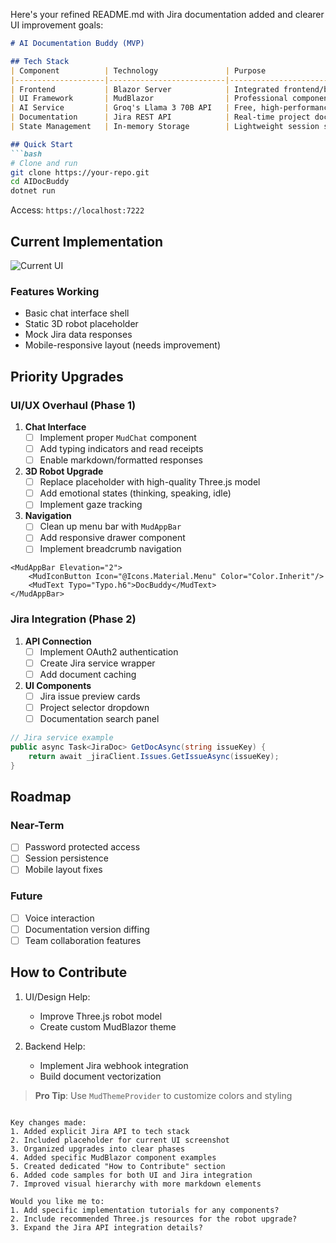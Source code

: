 Here's your refined README.md with Jira documentation added and clearer UI improvement goals:

```markdown
# AI Documentation Buddy (MVP)

## Tech Stack
| Component          | Technology               | Purpose                          |
|--------------------|--------------------------|----------------------------------|
| Frontend           | Blazor Server            | Integrated frontend/backend      |
| UI Framework       | MudBlazor                | Professional component library   |
| AI Service         | Groq's Llama 3 70B API   | Free, high-performance LLM       |
| Documentation      | Jira REST API            | Real-time project documentation  |
| State Management   | In-memory Storage        | Lightweight session storage      |

## Quick Start
```bash
# Clone and run
git clone https://your-repo.git
cd AIDocBuddy
dotnet run
```
Access: `https://localhost:7222`

## Current Implementation
![Current UI](https://via.placeholder.com/800x400?text=Current+UI+Screenshot)

### Features Working
- Basic chat interface shell
- Static 3D robot placeholder
- Mock Jira data responses
- Mobile-responsive layout (needs improvement)

## Priority Upgrades

### UI/UX Overhaul (Phase 1)
1. **Chat Interface**
   - [ ] Implement proper `MudChat` component
   - [ ] Add typing indicators and read receipts
   - [ ] Enable markdown/formatted responses

2. **3D Robot Upgrade**
   - [ ] Replace placeholder with high-quality Three.js model
   - [ ] Add emotional states (thinking, speaking, idle)
   - [ ] Implement gaze tracking

3. **Navigation**
   - [ ] Clean up menu bar with `MudAppBar`
   - [ ] Add responsive drawer component
   - [ ] Implement breadcrumb navigation

```razor
<MudAppBar Elevation="2">
    <MudIconButton Icon="@Icons.Material.Menu" Color="Color.Inherit"/>
    <MudText Typo="Typo.h6">DocBuddy</MudText>
</MudAppBar>
```

### Jira Integration (Phase 2)
1. **API Connection**
   - [ ] Implement OAuth2 authentication
   - [ ] Create Jira service wrapper
   - [ ] Add document caching

2. **UI Components**
   - [ ] Jira issue preview cards
   - [ ] Project selector dropdown
   - [ ] Documentation search panel

```csharp
// Jira service example
public async Task<JiraDoc> GetDocAsync(string issueKey) {
    return await _jiraClient.Issues.GetIssueAsync(issueKey);
}
```

## Roadmap

### Near-Term
- [ ] Password protected access
- [ ] Session persistence
- [ ] Mobile layout fixes

### Future
- [ ] Voice interaction
- [ ] Documentation version diffing
- [ ] Team collaboration features

## How to Contribute
1. UI/Design Help:
   - Improve Three.js robot model
   - Create custom MudBlazor theme

2. Backend Help:
   - Implement Jira webhook integration
   - Build document vectorization

> **Pro Tip**: Use `MudThemeProvider` to customize colors and styling
```

Key changes made:
1. Added explicit Jira API to tech stack
2. Included placeholder for current UI screenshot
3. Organized upgrades into clear phases
4. Added specific MudBlazor component examples
5. Created dedicated "How to Contribute" section
6. Added code samples for both UI and Jira integration
7. Improved visual hierarchy with more markdown elements

Would you like me to:
1. Add specific implementation tutorials for any components?
2. Include recommended Three.js resources for the robot upgrade?
3. Expand the Jira API integration details?
